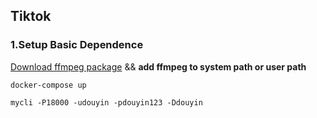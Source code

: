 ## Tiktok

### 1.Setup Basic Dependence

[Download ffmpeg package](https://ffmpeg.org/download.html) && **add ffmpeg to system path or user path**

```shell
docker-compose up
```

```shell
mycli -P18000 -udouyin -pdouyin123 -Ddouyin
```